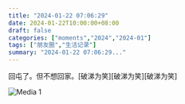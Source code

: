 ```yaml
---
title: "2024-01-22 07:06:29"
date: 2024-01-22T10:00:00+08:00
draft: false
categories: ["moments","2024","2024-01"]
tags: ["朋友圈","生活记录"]
summary: "2024-01-22 07:06:29..."
---
```


回屯了。但不想回家。[破涕为笑][破涕为笑][破涕为笑]

![Media 1](/Moments/photos/2024-01-22/202401220706290.jpg)

